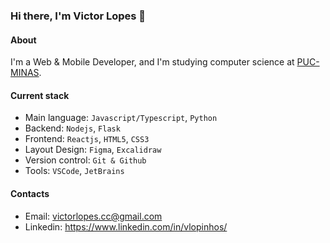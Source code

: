 ### Hi there, I'm Victor Lopes 👋

#### About
I'm a Web & Mobile Developer, and I'm studying computer science at [PUC-MINAS](https://www.pucminas.br/destaques/Paginas/default.aspx).

#### Current stack
- Main language: `Javascript/Typescript`, `Python`
- Backend: `Nodejs`, `Flask`
- Frontend: `Reactjs`, `HTML5`, `CSS3`
- Layout Design: `Figma`, `Excalidraw`
- Version control: `Git & Github`
- Tools: `VSCode`, `JetBrains`

#### Contacts
- Email: victorlopes.cc@gmail.com
- Linkedin: https://www.linkedin.com/in/vlopinhos/
